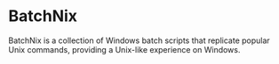 # BatchNix
BatchNix is a collection of Windows batch scripts that replicate popular Unix commands, providing a Unix-like experience on Windows.
